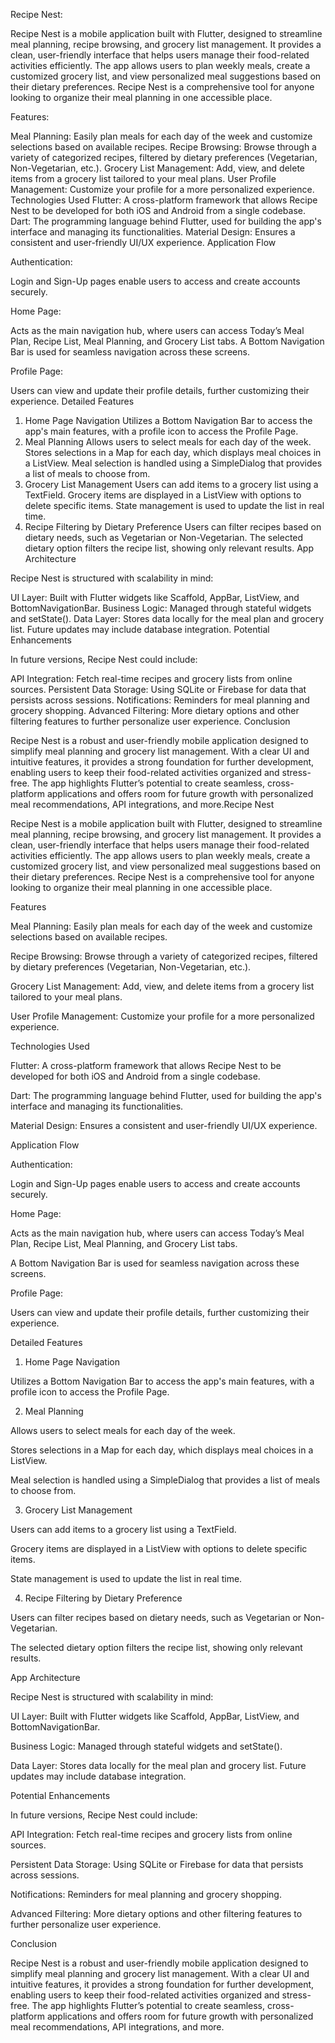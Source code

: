 Recipe Nest:

Recipe Nest is a mobile application built with Flutter, designed to streamline meal planning, recipe browsing, and grocery list management. It provides a clean, user-friendly interface that helps users manage their food-related activities efficiently. The app allows users to plan weekly meals, create a customized grocery list, and view personalized meal suggestions based on their dietary preferences. Recipe Nest is a comprehensive tool for anyone looking to organize their meal planning in one accessible place.

Features:

Meal Planning: Easily plan meals for each day of the week and customize selections based on available recipes.
Recipe Browsing: Browse through a variety of categorized recipes, filtered by dietary preferences (Vegetarian, Non-Vegetarian, etc.).
Grocery List Management: Add, view, and delete items from a grocery list tailored to your meal plans.
User Profile Management: Customize your profile for a more personalized experience.
Technologies Used
Flutter: A cross-platform framework that allows Recipe Nest to be developed for both iOS and Android from a single codebase.
Dart: The programming language behind Flutter, used for building the app's interface and managing its functionalities.
Material Design: Ensures a consistent and user-friendly UI/UX experience.
Application Flow

Authentication:

Login and Sign-Up pages enable users to access and create accounts securely.

Home Page:

Acts as the main navigation hub, where users can access Today’s Meal Plan, Recipe List, Meal Planning, and Grocery List tabs.
A Bottom Navigation Bar is used for seamless navigation across these screens.

Profile Page:

Users can view and update their profile details, further customizing their experience.
Detailed Features
1. Home Page Navigation
Utilizes a Bottom Navigation Bar to access the app's main features, with a profile icon to access the Profile Page.
2. Meal Planning
Allows users to select meals for each day of the week.
Stores selections in a Map for each day, which displays meal choices in a ListView.
Meal selection is handled using a SimpleDialog that provides a list of meals to choose from.
3. Grocery List Management
Users can add items to a grocery list using a TextField.
Grocery items are displayed in a ListView with options to delete specific items.
State management is used to update the list in real time.
4. Recipe Filtering by Dietary Preference
Users can filter recipes based on dietary needs, such as Vegetarian or Non-Vegetarian.
The selected dietary option filters the recipe list, showing only relevant results.
App Architecture

Recipe Nest is structured with scalability in mind:

UI Layer: Built with Flutter widgets like Scaffold, AppBar, ListView, and BottomNavigationBar.
Business Logic: Managed through stateful widgets and setState().
Data Layer: Stores data locally for the meal plan and grocery list. Future updates may include database integration.
Potential Enhancements

In future versions, Recipe Nest could include:

API Integration: Fetch real-time recipes and grocery lists from online sources.
Persistent Data Storage: Using SQLite or Firebase for data that persists across sessions.
Notifications: Reminders for meal planning and grocery shopping.
Advanced Filtering: More dietary options and other filtering features to further personalize user experience.
Conclusion

Recipe Nest is a robust and user-friendly mobile application designed to simplify meal planning and grocery list management. With a clear UI and intuitive features, it provides a strong foundation for further development, enabling users to keep their food-related activities organized and stress-free. The app highlights Flutter’s potential to create seamless, cross-platform applications and offers room for future growth with personalized meal recommendations, API integrations, and more.Recipe Nest

Recipe Nest is a mobile application built with Flutter, designed to streamline meal planning, recipe browsing, and grocery list management. It provides a clean, user-friendly interface that helps users manage their food-related activities efficiently. The app allows users to plan weekly meals, create a customized grocery list, and view personalized meal suggestions based on their dietary preferences. Recipe Nest is a comprehensive tool for anyone looking to organize their meal planning in one accessible place.




Features

Meal Planning: Easily plan meals for each day of the week and customize selections based on available recipes.

Recipe Browsing: Browse through a variety of categorized recipes, filtered by dietary preferences (Vegetarian, Non-Vegetarian, etc.).

Grocery List Management: Add, view, and delete items from a grocery list tailored to your meal plans.

User Profile Management: Customize your profile for a more personalized experience.

Technologies Used

Flutter: A cross-platform framework that allows Recipe Nest to be developed for both iOS and Android from a single codebase.

Dart: The programming language behind Flutter, used for building the app's interface and managing its functionalities.

Material Design: Ensures a consistent and user-friendly UI/UX experience.

Application Flow

Authentication:




Login and Sign-Up pages enable users to access and create accounts securely.

Home Page:




Acts as the main navigation hub, where users can access Today’s Meal Plan, Recipe List, Meal Planning, and Grocery List tabs.

A Bottom Navigation Bar is used for seamless navigation across these screens.

Profile Page:

Users can view and update their profile details, further customizing their experience.

Detailed Features

1. Home Page Navigation

Utilizes a Bottom Navigation Bar to access the app's main features, with a profile icon to access the Profile Page.

2. Meal Planning

Allows users to select meals for each day of the week.

Stores selections in a Map for each day, which displays meal choices in a ListView.

Meal selection is handled using a SimpleDialog that provides a list of meals to choose from.

3. Grocery List Management

Users can add items to a grocery list using a TextField.

Grocery items are displayed in a ListView with options to delete specific items.

State management is used to update the list in real time.

4. Recipe Filtering by Dietary Preference

Users can filter recipes based on dietary needs, such as Vegetarian or Non-Vegetarian.

The selected dietary option filters the recipe list, showing only relevant results.

App Architecture

Recipe Nest is structured with scalability in mind:

UI Layer: Built with Flutter widgets like Scaffold, AppBar, ListView, and BottomNavigationBar.

Business Logic: Managed through stateful widgets and setState().

Data Layer: Stores data locally for the meal plan and grocery list. Future updates may include database integration.

Potential Enhancements

In future versions, Recipe Nest could include:

API Integration: Fetch real-time recipes and grocery lists from online sources.

Persistent Data Storage: Using SQLite or Firebase for data that persists across sessions.

Notifications: Reminders for meal planning and grocery shopping.

Advanced Filtering: More dietary options and other filtering features to further personalize user experience.

Conclusion

Recipe Nest is a robust and user-friendly mobile application designed to simplify meal planning and grocery list management. With a clear UI and intuitive features, it provides a strong foundation for further development, enabling users to keep their food-related activities organized and stress-free. The app highlights Flutter’s potential to create seamless, cross-platform applications and offers room for future growth with personalized meal recommendations, API integrations, and more.




